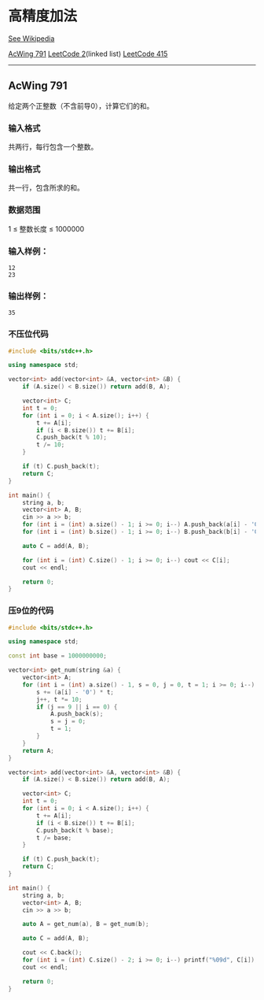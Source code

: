 # 高精度加法

[See Wikipedia](https://oi-wiki.org/math/bignum/)

[AcWing 791](https://www.acwing.com/problem/content/description/793/)       [LeetCode 2](https://leetcode.cn/problems/add-two-numbers/)(linked list)      [LeetCode 415](https://leetcode.cn/problems/add-strings/description/)

---

## AcWing 791

给定两个正整数（不含前导0），计算它们的和。

### **输入格式**

共两行，每行包含一个整数。

### **输出格式**

共一行，包含所求的和。

### **数据范围**

1 ≤ 整数长度 ≤ 1000000

### **输入样例：**

```
12
23
```

### **输出样例：**

```
35
```

### 不压位代码

```cpp
#include <bits/stdc++.h>

using namespace std;

vector<int> add(vector<int> &A, vector<int> &B) {
    if (A.size() < B.size()) return add(B, A);

    vector<int> C;
    int t = 0;
    for (int i = 0; i < A.size(); i++) {
        t += A[i];
        if (i < B.size()) t += B[i];
        C.push_back(t % 10);
        t /= 10;
    }

    if (t) C.push_back(t);
    return C;
}

int main() {
    string a, b;
    vector<int> A, B;
    cin >> a >> b;
    for (int i = (int) a.size() - 1; i >= 0; i--) A.push_back(a[i] - '0');
    for (int i = (int) b.size() - 1; i >= 0; i--) B.push_back(b[i] - '0');

    auto C = add(A, B);

    for (int i = (int) C.size() - 1; i >= 0; i--) cout << C[i];
    cout << endl;

    return 0;
}
```

### 压9位的代码

```cpp
#include <bits/stdc++.h>

using namespace std;

const int base = 1000000000;

vector<int> get_num(string &a) {
    vector<int> A;
    for (int i = (int) a.size() - 1, s = 0, j = 0, t = 1; i >= 0; i--) {
        s += (a[i] - '0') * t;
        j++, t *= 10;
        if (j == 9 || i == 0) {
            A.push_back(s);
            s = j = 0;
            t = 1;
        }
    }
    return A;
}

vector<int> add(vector<int> &A, vector<int> &B) {
    if (A.size() < B.size()) return add(B, A);

    vector<int> C;
    int t = 0;
    for (int i = 0; i < A.size(); i++) {
        t += A[i];
        if (i < B.size()) t += B[i];
        C.push_back(t % base);
        t /= base;
    }

    if (t) C.push_back(t);
    return C;
}

int main() {
    string a, b;
    vector<int> A, B;
    cin >> a >> b;

    auto A = get_num(a), B = get_num(b);

    auto C = add(A, B);

    cout << C.back();
    for (int i = (int) C.size() - 2; i >= 0; i--) printf("%09d", C[i]);
    cout << endl;

    return 0;
}
```